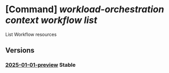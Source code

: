 # [Command] _workload-orchestration context workflow list_

List Workflow resources

## Versions

### [2025-01-01-preview](/Resources/mgmt-plane/L3N1YnNjcmlwdGlvbnMve30vcmVzb3VyY2Vncm91cHMve30vcHJvdmlkZXJzL21pY3Jvc29mdC5lZGdlL2NvbnRleHRzL3t9L3dvcmtmbG93cw==/2025-01-01-preview.xml) **Stable**

<!-- mgmt-plane /subscriptions/{}/resourcegroups/{}/providers/microsoft.edge/contexts/{}/workflows 2025-01-01-preview -->
